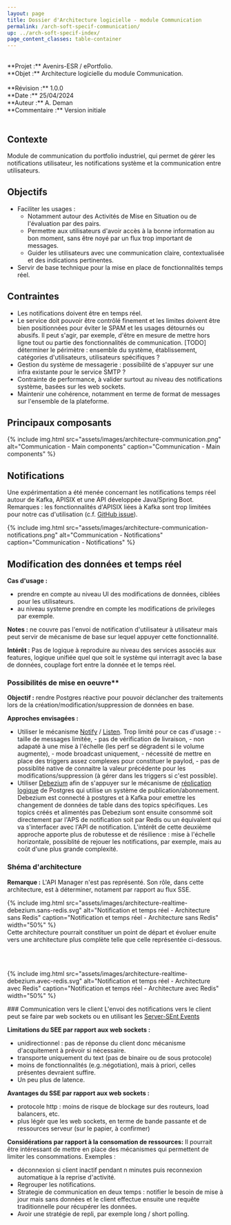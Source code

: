 ```yaml
---
layout: page
title: Dossier d'Architecture logicielle - module Communication
permalink: /arch-soft-specif-communication/
up: ../arch-soft-specif-index/
page_content_classes: table-container
---
```


<br/>
**Projet :** Avenirs-ESR / ePortfolio. <br/>
**Objet :** Architecture logicielle du module Communication.<br/>
<br/>
**Révision :** 1.0.0<br/>
**Date :** 25/04/2024<br/>
**Auteur :** A. Deman<br/>
**Commentaire :** Version initiale<br/>
<br/>

## Contexte
Module de communication du portfolio industriel, qui permet de gérer les notifications utilisateur, les notifications système et la communication entre utilisateurs. 

## Objectifs 
- Faciliter les usages : 
  - Notamment autour des Activités de Mise en Situation ou de l'évaluation par des pairs. 
  - Permettre aux utilisateurs d'avoir accès à la bonne information au bon moment, sans être noyé par un flux trop important de messages.
  - Guider les utilisateurs avec une communication claire, contextualisée et des indications pertinentes.
- Servir de base technique pour la mise en place de fonctionnalités temps réel.


## Contraintes
- Les notifications doivent être en temps réel.
- Le service doit pouvoir être contrôlé finement et les limites doivent être bien positionnées pour éviter le SPAM et les usages détournés ou abusifs. Il peut s'agir, par exemple, d'être en mesure de mettre hors ligne tout ou partie des fonctionnalités de communication. [TODO] déterminer le périmètre : ensemble du système, établissement, catégories d'utilisateurs, utilisateurs spécifiques ?
- Gestion du système de messagerie : possibilité de s'appuyer sur une infra existante pour le service SMTP ? 
- Contrainte de performance, à valider surtout au niveau des notifications système, basées sur les web sockets.
- Maintenir une cohérence, notamment en terme de format de messages sur l'ensemble de la plateforme.


## Principaux composants

{% include img.html
        src="assets/images/architecture-communication.png"
        alt="Communication - Main components"
        caption="Communication - Main components"
%}

## Notifications
Une expérimentation a été menée concernant les notifications temps réel autour de Kafka, APISIX et une API développée Java/Spring Boot.<br/>
Remarques : les fonctionnalités d'APISIX liées à Kafka sont trop limitées pour notre cas d'utilisation (c.f. [GitHub issue](https://github.com/apache/apisix/issues/10947#issuecomment-2014182230)).  

{% include img.html
        src="assets/images/architecture-communication-notifications.png"
        alt="Communication - Notifications"
        caption="Communication - Notifications"
%}

## Modification des données et temps réel

**Cas d'usage :** 
- prendre en compte au niveau UI des modifications de données, ciblées pour les utilisateurs. 
- au niveau systeme prendre en compte les modifications de privileges par exemple.

**Notes :** ne couvre pas l'envoi de notification d'utilisateur à utilisateur mais peut servir de mécanisme de base sur lequel appuyer cette fonctionnalité.

**Intérêt :** Pas de logique à reproduire au niveau des services associés aux features, logique unifiée quel que soit le système qui interragit avec la base de données, couplage fort entre la donnée et le temps réel. 

### Possibilités de mise en oeuvre** 

**Objectif :** rendre Postgres réactive pour pouvoir déclancher des traitements lors de la création/modification/suppression de données en base. 

**Approches envisagées :**
- Utiliser le mécanisme [Notify](https://www.postgresql.org/docs/current/sql-notify.html) / [Listen](https://www.postgresql.org/docs/current/sql-listen.html). Trop limité pour ce cas d'usage :
        - taille de messages limitée,
        - pas de vérification de livraison,
        - non adapaté à une mise à l'échelle (les perf se dégradent si le volume augmente),
        - mode broadcast uniquement,
        - nécessité de mettre en place des triggers assez complexes pour constituer le paylod,
        - pas de possiblité native de connaitre la valeur précédente pour les modifications/suppression (à gérer dans les triggers si c'est possible).
- Utiliser [Debezium](https://debezium.io/) afin de s'appuyer sur le mécanisme de [réplication logique](https://docs.postgresql.fr/10/logical-replication.html) de Postgres qui utilise un système de publication/abonnement. Debezium est connecté à postgres et à Kafka pour emettre les changement de données de table dans des topics spécifiques. Les topics créés et alimentés pas Debezium sont ensuite consommé soit directement par l'APS de notification soit par Redis ou un équivalent qui va s'interfacer avec l'API de notification. L'intérêt de cette deuxième approche apporte plus de robutesse et de résilience : mise à l'échelle horizontale, possiblité de rejouer les notifications, par exemple, mais au coût d'une plus grande complexité.

### Shéma d'architecture
**Remarque :** L'API Manager n'est pas représenté. Son rôle, dans cette architecture, est à déterminer, notament par rapport au flux SSE.

{% include img.html
        src="assets/images/architecture-realtime-debezium.sans-redis.svg"
        alt="Notification et temps réel - Architecture sans Redis"
        caption="Notification et temps réel - Architecture sans Redis"
        width="50%"
%}
<br/>
Cette architecture pourrait constituer un point de départ et évoluer enuite vers une architecture plus complète telle que celle représentée ci-dessous.

<br/><br/>

{% include img.html
        src="assets/images/architecture-realtime-debezium.avec-redis.svg"
        alt="Notification et temps réel - Architecture avec Redis"
        caption="Notification et temps réel - Architecture avec Redis"
        width="50%"
%}

### Communication vers le client
L'envoi des notifications vers le client peut se faire par web sockets ou en utilisant les [Server-SEnt Events](https://developer.mozilla.org/en-US/docs/Web/API/Server-sent_events/Using_server-sent_events.)
<br/>

**Limitations du SEE par  rapport aux web sockets :**
- unidirectionnel : pas de réponse du client donc mécanisme d'acquitement à prévoir si nécessaire.
- transporte uniquement du text (pas de binaire ou de sous protocole)
- moins de fonctionnalités (e.g.:négotiation), mais à priori, celles présentes devraient suffire. 
- Un peu plus de latence.

**Avantages du SSE par rapport aux web sockets :**
- protocole http : moins de risque de blockage sur des routeurs, load balancers, etc.
- plus légér que les web sockets, en terme de bande passante et de ressources serveur (sur le papier, à confirmer)

**Considérations par rapport à la consomation de ressources:**
Il pourrait être intéressant de mettre en place des mécanismes qui permettent de limiter les consommations. Exemples :
- déconnexion si client inactif pendant n minutes puis reconnexion automatique à la reprise d'activité.
- Regrouper les notifications.
- Strategie de communication en deux temps : notifier le besoin de mise à jour mais sans données et le client effectue ensuite une requête traditionnelle pour récupérer les données. 
- Avoir une stratégie de repli, par exemple long / short polling.

